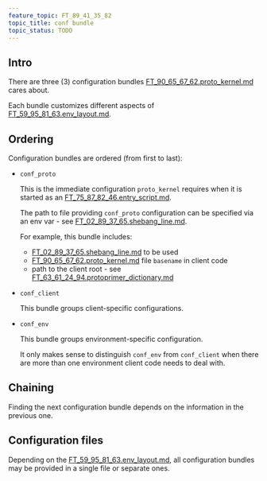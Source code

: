 ```yaml
---
feature_topic: FT_89_41_35_82
topic_title: conf bundle
topic_status: TODO
---
```


## Intro

There are three (3) configuration bundles [FT_90_65_67_62.proto_kernel.md][FT_90_65_67_62.proto_kernel.md] cares about.

Each bundle customizes different aspects of [FT_59_95_81_63.env_layout.md][FT_59_95_81_63.env_layout.md].

## Ordering

Configuration bundles are ordered (from first to last):

*   `conf_proto`

    This is the immediate configuration `proto_kernel` requires when it is started
    as an [FT_75_87_82_46.entry_script.md][FT_75_87_82_46.entry_script.md].

    The path to file providing `conf_proto` configuration can be specified via an env var -
    see [FT_02_89_37_65.shebang_line.md][FT_02_89_37_65.shebang_line.md].

    For example, this bundle includes:
    *   [FT_02_89_37_65.shebang_line.md][FT_02_89_37_65.shebang_line.md] to be used
    *   [FT_90_65_67_62.proto_kernel.md][FT_90_65_67_62.proto_kernel.md] file `basename` in client code
    *   path to the client root - see [FT_63_61_24_94.protoprimer_dictionary.md][FT_63_61_24_94.protoprimer_dictionary.md]

*   `conf_client`

    This bundle groups client-specific configurations.

*   `conf_env`

    This bundle groups environment-specific configuration.

    It only makes sense to distinguish `conf_env` from `conf_client` when there are more than one environment
    client code needs to deal with.

## Chaining

Finding the next configuration bundle depends on the information in the previous one.

## Configuration files

Depending on the [FT_59_95_81_63.env_layout.md][FT_59_95_81_63.env_layout.md], all configuration bundles
may be provided in a single file or separate ones.

[FT_63_61_24_94.protoprimer_dictionary.md]: FT_63_61_24_94.protoprimer_dictionary.md
[FT_90_65_67_62.proto_kernel.md]: FT_90_65_67_62.proto_kernel.md
[FT_75_87_82_46.entry_script.md]: FT_75_87_82_46.entry_script.md
[FT_59_95_81_63.env_layout.md]: FT_59_95_81_63.env_layout.md
[FT_02_89_37_65.shebang_line.md]: FT_02_89_37_65.shebang_line.md
